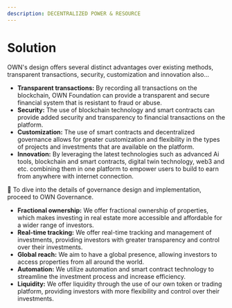 ```yaml
---
description: DECENTRALIZED POWER & RESOURCE
---
```


# Solution

OWN's design offers several distinct advantages over existing methods, transparent transactions, security, customization and innovation also...

* **Transparent transactions:** By recording all transactions on the blockchain, OWN Foundation can provide a transparent and secure financial system that is resistant to fraud or abuse.
* **Security:** The use of blockchain technology and smart contracts can provide added security and transparency to financial transactions on the platform.
* **Customization:** The use of smart contracts and decentralized governance allows for greater customization and flexibility in the types of projects and investments that are available on the platform.
* **Innovation:** By leveraging the latest technologies such as advanced Ai tools, blockchain and smart contracts, digital twin technology, web3 and etc. combining them in one platform to empower users to build to earn from anywhere with internet connection.

📝 To dive into the details of governance design and implementation, proceed to OWN Governance.

* **Fractional ownership:** We offer fractional ownership of properties, which makes investing in real estate more accessible and affordable for a wider range of investors.&#x20;
* **Real-time tracking:** We offer real-time tracking and management of investments, providing investors with greater transparency and control over their investments.&#x20;
* **Global reach:** We aim to have a global presence, allowing investors to access properties from all around the world.
* **Automation:** We utilize automation and smart contract technology to streamline the investment process and increase efficiency.&#x20;
* **Liquidity:** We offer liquidity through the use of our own token or trading platform, providing investors with more flexibility and control over their investments.&#x20;
